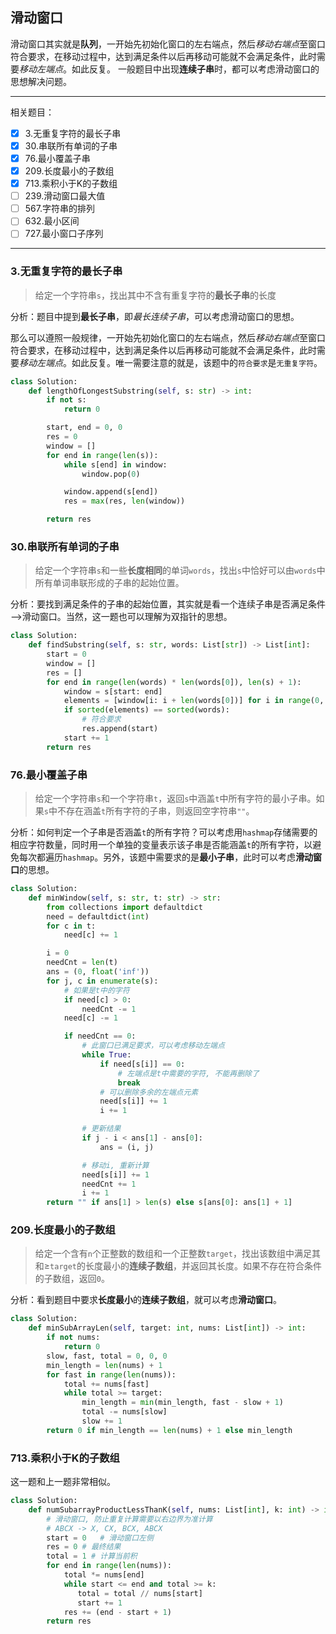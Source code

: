 ## 滑动窗口

滑动窗口其实就是**队列**，一开始先初始化窗口的左右端点，然后*移动右端点*至窗口符合要求，在移动过程中，达到满足条件以后再移动可能就不会满足条件，此时需要*移动左端点*。如此反复。
一般题目中出现**连续子串**时，都可以考虑滑动窗口的思想解决问题。

---

相关题目：

- [x] 3.无重复字符的最长子串
- [x] 30.串联所有单词的子串
- [x] 76.最小覆盖子串
- [x] 209.长度最小的子数组
- [x] 713.乘积小于K的子数组
- [ ] 239.滑动窗口最大值
- [ ] 567.字符串的排列
- [ ] 632.最小区间
- [ ] 727.最小窗口子序列

---

### 3.无重复字符的最长子串

> 给定一个字符串`s`，找出其中不含有重复字符的**最长子串**的长度

分析：题目中提到**最长子串**，即*最长连续子串*，可以考虑滑动窗口的思想。

那么可以遵照一般规律，一开始先初始化窗口的左右端点，然后*移动右端点*至窗口符合要求，在移动过程中，达到满足条件以后再移动可能就不会满足条件，此时需要*移动左端点*。如此反复。唯一需要注意的就是，该题中的`符合要求`是`无重复字符`。

```python
class Solution:
    def lengthOfLongestSubstring(self, s: str) -> int:
        if not s:
            return 0

        start, end = 0, 0
        res = 0
        window = []
        for end in range(len(s)):
            while s[end] in window:
                window.pop(0)

            window.append(s[end])
            res = max(res, len(window))

        return res
```

### 30.串联所有单词的子串

> 给定一个字符串`s`和一些**长度相同**的单词`words`，找出`s`中恰好可以由`words`中所有单词串联形成的子串的起始位置。

分析：要找到满足条件的子串的起始位置，其实就是看一个连续子串是否满足条件——>滑动窗口。当然，这一题也可以理解为双指针的思想。

```python
class Solution:
    def findSubstring(self, s: str, words: List[str]) -> List[int]:
        start = 0
        window = []
        res = []
        for end in range(len(words) * len(words[0]), len(s) + 1):
            window = s[start: end]
            elements = [window[i: i + len(words[0])] for i in range(0, len(window), len(words[0]))]
            if sorted(elements) == sorted(words):
                # 符合要求
                res.append(start)
            start += 1
        return res
```

### 76.最小覆盖子串

> 给定一个字符串`s`和一个字符串`t`，返回`s`中涵盖`t`中所有字符的最小子串。如果`s`中不存在涵盖`t`所有字符的子串，则返回空字符串`""`。

分析：如何判定一个子串是否涵盖`t`的所有字符？可以考虑用`hashmap`存储需要的相应字符数量，同时用一个单独的变量表示该子串是否能涵盖`t`的所有字符，以避免每次都遍历`hashmap`。另外，该题中需要求的是**最小子串**，此时可以考虑**滑动窗口**的思想。

```python
class Solution:
    def minWindow(self, s: str, t: str) -> str:
        from collections import defaultdict
        need = defaultdict(int)
        for c in t:
            need[c] += 1

        i = 0
        needCnt = len(t)
        ans = (0, float('inf'))
        for j, c in enumerate(s):
            # 如果是t中的字符
            if need[c] > 0:
                needCnt -= 1
            need[c] -= 1

            if needCnt == 0:
                # 此窗口已满足要求，可以考虑移动左端点
                while True:
                    if need[s[i]] == 0:
                        # 左端点是t中需要的字符, 不能再删除了
                        break
                    # 可以删除多余的左端点元素
                    need[s[i]] += 1
                    i += 1

                # 更新结果
                if j - i < ans[1] - ans[0]:
                    ans = (i, j)

                # 移动i, 重新计算
                need[s[i]] += 1
                needCnt += 1
                i += 1
        return "" if ans[1] > len(s) else s[ans[0]: ans[1] + 1]
```

### 209.长度最小的子数组

> 给定一个含有`n`个正整数的数组和一个正整数`target`，找出该数组中满足其和$\geq$`target`的长度最小的**连续子数组**，并返回其长度。如果不存在符合条件的子数组，返回`0`。

分析：看到题目中要求**长度最小**的**连续子数组**，就可以考虑**滑动窗口**。

```python
class Solution:
    def minSubArrayLen(self, target: int, nums: List[int]) -> int:
        if not nums:
            return 0
        slow, fast, total = 0, 0, 0
        min_length = len(nums) + 1
        for fast in range(len(nums)):
            total += nums[fast]
            while total >= target:
                min_length = min(min_length, fast - slow + 1)
                total -= nums[slow]
                slow += 1
        return 0 if min_length == len(nums) + 1 else min_length
```

### 713.乘积小于K的子数组

这一题和上一题非常相似。

```python
class Solution:
    def numSubarrayProductLessThanK(self, nums: List[int], k: int) -> int:
        # 滑动窗口, 防止重复计算需要以右边界为准计算
        # ABCX -> X, CX, BCX, ABCX
        start = 0   # 滑动窗口左侧
        res = 0 # 最终结果
        total = 1 # 计算当前积
        for end in range(len(nums)):
            total *= nums[end]
            while start <= end and total >= k:
               total = total // nums[start]
               start += 1
            res += (end - start + 1)
        return res
```
